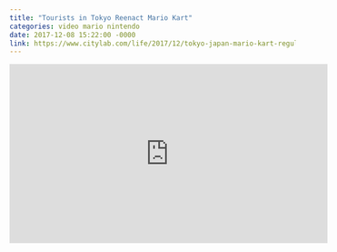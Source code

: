 ```yaml
---
title: "Tourists in Tokyo Reenact Mario Kart"
categories: video mario nintendo
date: 2017-12-08 15:22:00 -0000
link: https://www.citylab.com/life/2017/12/tokyo-japan-mario-kart-regulations-tourism-nintendo/547847/
---
```


<div><iframe width="560" height="315" src="https://www.youtube.com/embed/hJSFh5yeNjo" frameborder="0" gesture="media" allow="encrypted-media" allowfullscreen></iframe></div>